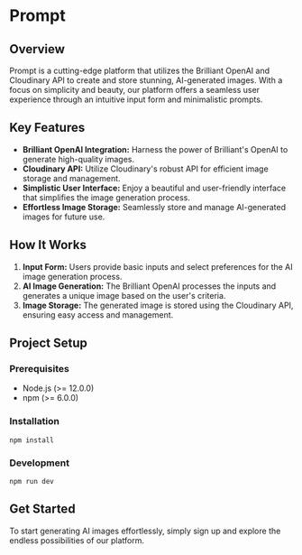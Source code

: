 # Prompt

## Overview

Prompt is a cutting-edge platform that utilizes the Brilliant OpenAI and Cloudinary API to create and store stunning, AI-generated images. With a focus on simplicity and beauty, our platform offers a seamless user experience through an intuitive input form and minimalistic prompts.

## Key Features

- **Brilliant OpenAI Integration:** Harness the power of Brilliant's OpenAI to generate high-quality images.
- **Cloudinary API:** Utilize Cloudinary's robust API for efficient image storage and management.
- **Simplistic User Interface:** Enjoy a beautiful and user-friendly interface that simplifies the image generation process.
- **Effortless Image Storage:** Seamlessly store and manage AI-generated images for future use.

## How It Works

1. **Input Form:** Users provide basic inputs and select preferences for the AI image generation process.
2. **AI Image Generation:** The Brilliant OpenAI processes the inputs and generates a unique image based on the user's criteria.
3. **Image Storage:** The generated image is stored using the Cloudinary API, ensuring easy access and management.

## Project Setup

### Prerequisites

- Node.js (>= 12.0.0)
- npm (>= 6.0.0)

### Installation

```npm install```

### Development

```npm run dev```

## Get Started
To start generating AI images effortlessly, simply sign up and explore the endless possibilities of our platform.
